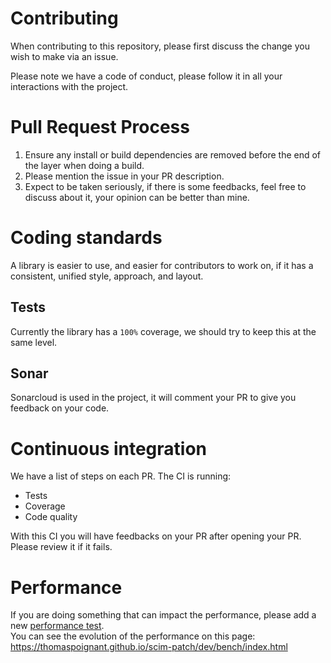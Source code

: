 # Contributing

When contributing to this repository, please first discuss the change you wish to make via an issue. 

Please note we have a code of conduct, please follow it in all your interactions with the project.

# Pull Request Process

1. Ensure any install or build dependencies are removed before the end of the layer when doing a build.
2. Please mention the issue in your PR description.
3. Expect to be taken seriously, if there is some feedbacks, feel free to discuss about it, your opinion can be better than mine.

# Coding standards
A library is easier to use, and easier for contributors to work on, if it has a consistent, unified style, approach, and layout.

## Tests
Currently the library has a `100%` coverage, we should try to keep this at the same level.

## Sonar
Sonarcloud is used in the project, it will comment your PR to give you feedback on your code.

# Continuous integration
We have a list of steps on each PR. 
The CI is running:
 - Tests
 - Coverage
 - Code quality

With this CI you will have feedbacks on your PR after opening your PR. Please review it if it fails.

# Performance
If you are doing something that can impact the performance, please add a new [performance test](test/perf/benchmark.ts).  
You can see the evolution of the performance on this page: https://thomaspoignant.github.io/scim-patch/dev/bench/index.html
